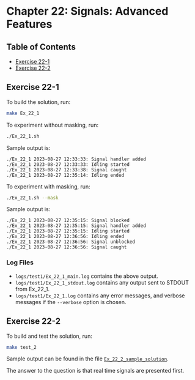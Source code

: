 # Chapter 22: Signals: Advanced Features

## Table of Contents

* [Exercise 22-1](exercise-22-1)
* [Exercise 22-2](exercise-22-2)

## Exercise 22-1

To build the solution, run:
```bash
make Ex_22_1
```

To experiment without masking, run:
```bash
./Ex_22_1.sh
```

Sample output is:
```
./Ex_22_1 2023-08-27 12:33:33: Signal handler added
./Ex_22_1 2023-08-27 12:33:33: Idling started
./Ex_22_1 2023-08-27 12:33:38: Signal caught
./Ex_22_1 2023-08-27 12:35:14: Idling ended
```

To experiment with masking, run:
```bash
./Ex_22_1.sh --mask
```

Sample output is:
```
./Ex_22_1 2023-08-27 12:35:15: Signal blocked
./Ex_22_1 2023-08-27 12:35:15: Signal handler added
./Ex_22_1 2023-08-27 12:35:15: Idling started
./Ex_22_1 2023-08-27 12:36:56: Idling ended
./Ex_22_1 2023-08-27 12:36:56: Signal unblocked
./Ex_22_1 2023-08-27 12:36:56: Signal caught
```

### Log Files

* `logs/test1/Ex_22_1_main.log` contains the above output.
* `logs/test1/Ex_22_1_stdout.log` contains any output sent to STDOUT from Ex_22_1.
* `logs/test1/Ex_22_1.log` contains any error messages, and verbose messages if the `--verbose` option is chosen.

## Exercise 22-2

To build and test the solution, run:
```bash
make test_2
```

Sample output can be found in the file [`Ex_22_2_sample_solution`](Ex_22_2_sample_solution).

The answer to the question is that real time signals are presented first.
